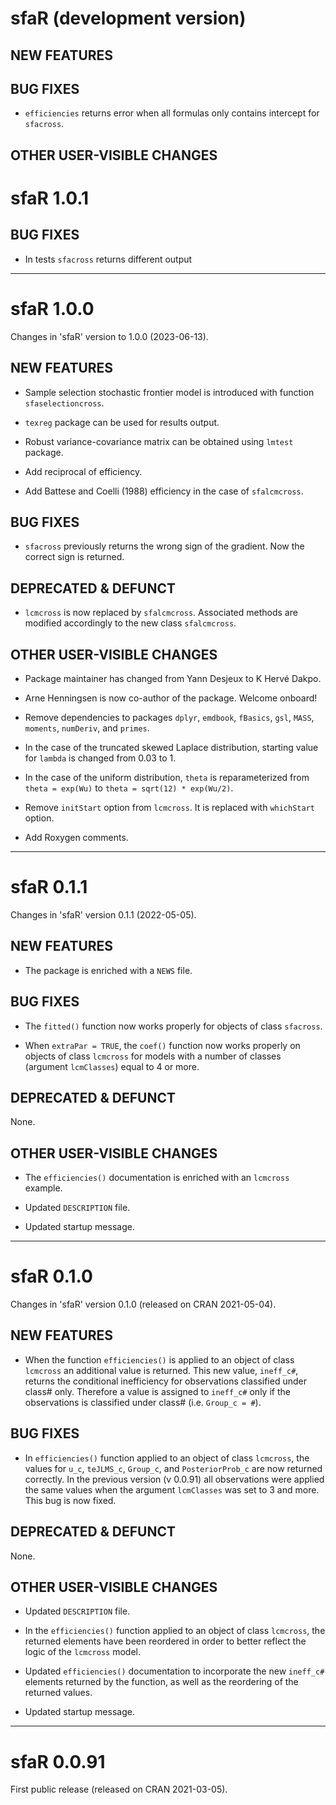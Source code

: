 # sfaR (development version)

## NEW FEATURES

## BUG FIXES

* `efficiencies` returns error when all formulas only contains intercept for
`sfacross`.

## OTHER USER-VISIBLE CHANGES

# sfaR 1.0.1

## BUG FIXES

* In tests `sfacross` returns different output

***
# sfaR 1.0.0
Changes in 'sfaR' version to 1.0.0 (2023-06-13).

## NEW FEATURES

* Sample selection stochastic frontier model is introduced with function
`sfaselectioncross`.

* `texreg` package can be used for results output.

* Robust variance-covariance matrix can be obtained using `lmtest` package.

* Add reciprocal of efficiency.

* Add Battese and Coelli (1988) efficiency in the case of `sfalcmcross`.

## BUG FIXES

* `sfacross` previously returns the wrong sign of the gradient. Now the correct 
sign is returned.

## DEPRECATED & DEFUNCT

* `lcmcross` is now replaced by `sfalcmcross`. Associated methods are 
modified accordingly to the new class `sfalcmcross`.

## OTHER USER-VISIBLE CHANGES

* Package maintainer has changed from Yann Desjeux to K Hervé Dakpo.

* Arne Henningsen is now co-author of the package. Welcome onboard!

* Remove dependencies to packages `dplyr`, `emdbook`, `fBasics`, `gsl`, `MASS`,
`moments`, `numDeriv`, and `primes`.

* In the case of the truncated skewed Laplace distribution, starting value for
`lambda` is changed from 0.03 to 1.
 
* In the case of the uniform distribution, `theta` is reparameterized from
`theta = exp(Wu)` to `theta = sqrt(12) * exp(Wu/2)`.
 
* Remove `initStart` option from `lcmcross`. It is replaced with `whichStart` option.

* Add Roxygen comments.

***
# sfaR 0.1.1
Changes in 'sfaR' version 0.1.1 (2022-05-05).

## NEW FEATURES

* The package is enriched with a `NEWS` file.

## BUG FIXES

* The `fitted()` function now works properly for objects of class `sfacross`.

* When `extraPar = TRUE`, the `coef()` function now works properly on objects of class `lcmcross` for models with a number of classes (argument `lcmClasses`) equal to 4 or more.

## DEPRECATED & DEFUNCT
None.

## OTHER USER-VISIBLE CHANGES

* The `efficiencies()` documentation is enriched with an `lcmcross` example.

* Updated `DESCRIPTION` file.

* Updated startup message.

***
# sfaR 0.1.0
Changes in 'sfaR' version 0.1.0 (released on CRAN 2021-05-04).

## NEW FEATURES

* When the function `efficiencies()` is applied to an object of class `lcmcross` an additional value is returned. This new value, `ineff_c#`, returns the conditional inefficiency for observations classified under class# only. Therefore a value is assigned to `ineff_c#` only if the observations is classified under class# (i.e. `Group_c = #`).

## BUG FIXES

* In `efficiencies()` function applied to an object of class `lcmcross`, the values for `u_c`, `teJLMS_c`, `Group_c`, and `PosteriorProb_c` are now returned correctly. In the previous version (v 0.0.91) all observations were applied the same values when the argument `lcmClasses` was set to 3 and more. This bug is now fixed.

## DEPRECATED & DEFUNCT
None.

## OTHER USER-VISIBLE CHANGES

* Updated `DESCRIPTION` file.

* In the `efficiencies()` function applied to an object of class `lcmcross`, the returned elements have been reordered in order to better reflect the logic of the `lcmcross` model.

* Updated `efficiencies()` documentation to incorporate the new `ineff_c#` elements returned by the function, as well as the reordering of the returned values.

* Updated startup message.

***
# sfaR 0.0.91
First public release (released on CRAN 2021-03-05).
